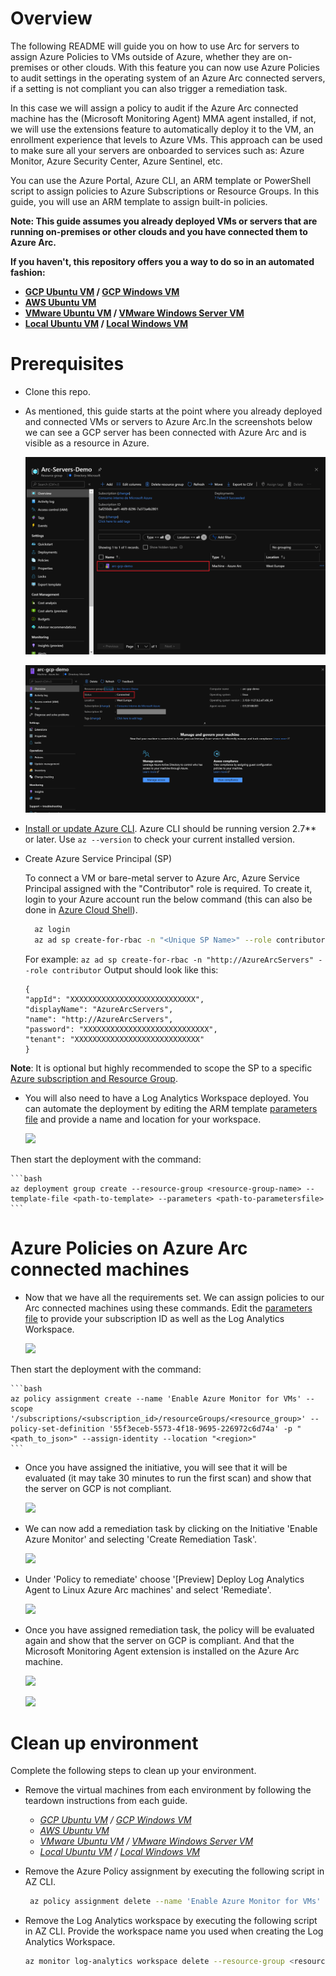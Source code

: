 # Overview

The following README will guide you on how to use Arc for servers to assign Azure Policies to VMs outside of Azure, whether they are on-premises or other clouds. With this feature you can now use Azure Policies to audit settings in the operating system of an Azure Arc connected servers, if a setting is not compliant you can also trigger a remediation task. 

In this case we will assign a policy to audit if the Azure Arc connected machine has the (Microsoft Monitoring Agent) MMA agent installed, if not, we will use the extensions feature to automatically deploy it to the VM, an enrollment experience that levels to Azure VMs. This approach can be used to make sure all your servers are onboarded to services such as: Azure Monitor, Azure Security Center, Azure Sentinel, etc. 

You can use the Azure Portal, Azure CLI, an ARM template or PowerShell script to assign policies to Azure Subscriptions or Resource Groups. In this guide, you will use an ARM template to assign built-in policies. 

**Note: This guide assumes you already deployed VMs or servers that are running on-premises or other clouds and you have connected them to Azure Arc.**

**If you haven't, this repository offers you a way to do so in an automated fashion:**
- **[GCP Ubuntu VM](gcp_terraform_ubuntu.md) / [GCP Windows VM](gcp_terraform_windows.md)**
- **[AWS Ubuntu VM](aws_terraform_ubuntu.md)**
- **[VMware Ubuntu VM](vmware_terraform_ubuntu.md) / [VMware Windows Server VM](vmware_terraform_winsrv.md)**
- **[Local Ubuntu VM](local_vagrant_ubuntu.md) / [Local Windows VM](local_vagrant_windows.md)**

# Prerequisites

* Clone this repo.

* As mentioned, this guide starts at the point where you already deployed and connected VMs or servers to Azure Arc.In the screenshots below we can see a GCP server has been connected with Azure Arc and is visible as a resource in Azure.

    ![](../img/vm_policies/01.png)

    ![](../img/vm_policies/02.png)

  
* [Install or update Azure CLI](https://docs.microsoft.com/en-us/cli/azure/install-azure-cli?view=azure-cli-latest). Azure CLI should be running version 2.7** or later. Use ```az --version``` to check your current installed version.

* Create Azure Service Principal (SP)   

    To connect a VM or bare-metal server to Azure Arc, Azure Service Principal assigned with the "Contributor" role is required. To create it, login to your Azure account run the below command (this can also be done in [Azure Cloud Shell](https://shell.azure.com/)).

  ```bash
    az login
    az ad sp create-for-rbac -n "<Unique SP Name>" --role contributor
    ```
    For example:
    ```az ad sp create-for-rbac -n "http://AzureArcServers" --role contributor```
    Output should look like this:
    ```
    {
    "appId": "XXXXXXXXXXXXXXXXXXXXXXXXXXXX",
    "displayName": "AzureArcServers",
    "name": "http://AzureArcServers",
    "password": "XXXXXXXXXXXXXXXXXXXXXXXXXXXX",
    "tenant": "XXXXXXXXXXXXXXXXXXXXXXXXXXXX"
    }
    ```
    
**Note**: It is optional but highly recommended to scope the SP to a specific [Azure subscription and Resource Group](https://docs.microsoft.com/en-us/cli/azure/ad/sp?view=azure-cli-latest).

* You will also need to have a Log Analytics Workspace deployed. You can automate the deployment by editing the ARM template [parameters file](../policies/arm/log_analytics-template.parameters.json) and provide a name and location for your workspace. 

    ![](../img/vm_policies/03.png)

Then start the deployment with the command:

    ```bash
    az deployment group create --resource-group <resource-group-name> --template-file <path-to-template> --parameters <path-to-parametersfile>
    ```

# Azure Policies on Azure Arc connected machines

* Now that we have all the requirements set. We can assign policies to our Arc connected machines using these commands. Edit the [parameters file](../policies/arm/policy.json) to provide your subscription ID as well as the Log Analytics Workspace. 

    ![](../img/vm_policies/04.png)
    
Then start the deployment with the command: 

    ```bash
    az policy assignment create --name 'Enable Azure Monitor for VMs' --scope '/subscriptions/<subscription_id>/resourceGroups/<resource_group>' --policy-set-definition '55f3eceb-5573-4f18-9695-226972c6d74a' -p "<path_to_json>" --assign-identity --location "<region>"
    ```

* Once you have assigned the initiative, you will see that it will be evaluated (it may take 30 minutes to run the first scan) and show that the server on GCP is not compliant.

  ![](../img/vm_policies/05.png)

* We can now add a remediation task by clicking on the Initiative 'Enable Azure Monitor' and selecting 'Create Remediation Task'.

  ![](../img/vm_policies/06.png)

* Under 'Policy to remediate' choose '[Preview] Deploy Log Analytics Agent to Linux Azure Arc machines' and select 'Remediate'.

  ![](../img/vm_policies/07.png)

* Once you have assigned remediation task, the policy will be evaluated again and show that the server on GCP is compliant. And that the Microsoft Monitoring Agent extension is installed on the Azure Arc machine. 

  ![](../img/vm_policies/08.png)

  ![](../img/vm_policies/09.png)

# Clean up environment

Complete the following steps to clean up your environment.

* Remove the virtual machines from each environment by following the teardown instructions from each guide.

    - *[GCP Ubuntu VM](gcp_terraform_ubuntu.md) / [GCP Windows VM](gcp_terraform_windows.md)*
    - *[AWS Ubuntu VM](aws_terraform_ubuntu.md)*
    - *[VMware Ubuntu VM](vmware_terraform_ubuntu.md) / [VMware Windows Server VM](vmware_terraform_winsrv.md)*
    - *[Local Ubuntu VM](local_vagrant_ubuntu.md) / [Local Windows VM](local_vagrant_windows.md)*

* Remove the Azure Policy assignment by executing the following script in AZ CLI.

   ```bash
    az policy assignment delete --name 'Enable Azure Monitor for VMs' --resource-group <resource_group>
    ```
* Remove the Log Analytics workspace by executing the following script in AZ CLI. Provide the workspace name you used when creating the Log Analytics Workspace.

    ```bash
    az monitor log-analytics workspace delete --resource-group <resource-group> --workspace-name <workspace-name> --yes
    ```